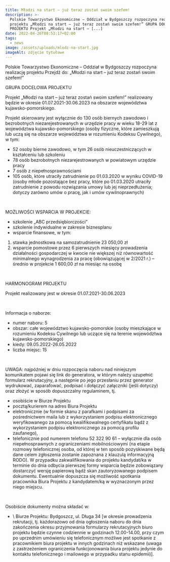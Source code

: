 ```yaml
---
title: Młodzi na start – już teraz zostań swoim szefem!
description: >-
  Polskie Towarzystwo Ekonomiczne – Oddział w Bydgoszczy rozpoczyna realizację
  projektu „Młodzi na start – już teraz zostań swoim szefem!” GRUPA DOCELOWA
  PROJEKTU Projekt „Młodzi na start – [...]
date: 2022-04-26T08:53:17+02:00
tags:
  - news
image: /assets/uploads/mlodz-na-start.jpg
imageAlt: zdjęcie tytułowe
---
```

Polskie Towarzystwo Ekonomiczne – Oddział w Bydgoszczy rozpoczyna realizację projektu Przejdź do: „Młodzi na start – już teraz zostań swoim szefem!”

GRUPA DOCELOWA PROJEKTU

Projekt „Młodzi na start – już teraz zostań swoim szefem!” realizowany będzie w okresie 01.07.2021-30.06.2023 na obszarze województwa kujawsko-pomorskiego.

Projekt skierowany jest wyłącznie do 130 osób biernych zawodowo i bezrobotnych niezarejestrowanych w urzędzie pracy w wieku 18-29 lat z województwa kujawsko-pomorskiego (osoby fizyczne, które zamieszkują lub uczą się na obszarze województwa w rozumieniu Kodeksu Cywilnego), w tym:

* 52 osoby bierne zawodowo, w tym 26 osób nieuczestniczących w kształceniu lub szkoleniu
* 78 osób bezrobotnych niezarejestrowanych w powiatowym urzędzie pracy
* 7 osób z niepełnosprawnościami
* 105 osób, które utraciły zatrudnienie po 01.03.2020 w wyniku COVID-19 (osoby młode pozostające bez pracy, które po 01.03.2020 utraciły zatrudnienie z powodu rozwiązania umowy lub jej nieprzedłużenia; dotyczy zarówno umów o pracę, jak i umów cywilnoprawnych)

<br>

MOŻLIWOŚCI WSPARCIA W PROJEKCIE:

* szkolenie „ABC przedsiębiorczości”
* szkolenie indywidualne w zakresie biznesplanu 
* wsparcie finansowe, w tym:

1. stawka jednostkowa na samozatrudnienie 23 050,00 zł
2. wsparcie pomostowe przez 6 pierwszych miesięcy prowadzenia działalności gospodarczej w kwocie nie większej niż równowartość minimalnego wynagrodzenia za pracę (obowiązującej w 2/2021 r.) – średnio w projekcie 1 600,00 zł na miesiąc na osobę

<br>

HARMONOGRAM PROJEKTU

Projekt realizowany jest w okresie 01.07.2021-30.06.2023

<br>

Informacja o naborze:

* numer naboru: 5
* obszar: całe województwo kujawsko-pomorskie (osoby mieszkające w rozumieniu Kodeksu Cywilnego lub uczące się na terenie województwa kujawsko-pomorskiego)
* kiedy: 09.05.2022-26.05.2022
* liczba miejsc: 15

<br>

UWAGA: najpóźniej w dniu rozpoczęcia naboru nad niniejszym komunikatem pojawi się link do generatora, w którym należy uzupełnić formularz rekrutacyjny, a następnie po jego przesłaniu przez generator wydrukować, zaparafować, podpisać i dołączyć załączniki (jeśli dotyczy) oraz złożyć w sposób dopuszczalny regulaminem, tj. 

* osobiście w Biurze Projektu
* pocztą/kurierem na adres Biura Projektu
* elektronicznie (w formie skanu z parafkami i podpisami za pośrednictwem maila lub z wykorzystaniem podpisu elektronicznego weryfikowanego za pomocą kwalifikowalnego certyfikatu bądź z wykorzystaniem podpisu elektronicznego za pomocą profilu zaufanego),
* telefonicznie pod numerem telefonu 52 322 90 61 – wyłącznie dla osób niepełnosprawnych z ograniczeniami mobilnościowymi (na etapie rozmowy telefonicznej osoba, od której w ten sposób pozyskiwane będą dane celem zgłoszenia zostanie zapoznana z klauzulą informacyjną RODO). W przypadku zakwalifikowania do projektu kandydat/ka w terminie do dnia odbycia pierwszej formy wsparcia będzie zobowiązany dostarczyć wersję papierową bądź skan zautoryzowanego podpisem dokumentu. Ewentualnie dopuszcza się możliwość spotkania pracownika Biura Projektu z kandydatem/ką w wyznaczonym przez niego miejscu.

<br>

Osobiście dokumenty można składać w:

*  \    Biurze Projektu: Bydgoszcz, ul. Długa 34 \[w okresie prowadzenia rekrutacji, tj. każdorazowo od dnia ogłoszenia naboru do dnia zakończenia okresu przyjmowania formularzy rekrutacyjnych biuro projektu będzie czynne codziennie w godzinach 12.00-14.00, przy czym po uprzednim umówieniu się telefonicznym możliwe jest spotkanie z pracownikiem biura projektu w innych godzinach niż wskazane (uwaga z zastrzeżeniem ograniczenia funkcjonowania biura projektu jedynie do kontaktu telefonicznego i mailowego w przypadku stanu epidemii)].
